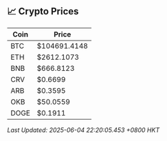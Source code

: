 ## 📈 Crypto Prices

| Coin | Price |
| ---- | ----- |
| BTC | $104691.4148 |
| ETH | $2612.1073 |
| BNB | $666.8123 |
| CRV | $0.6699 |
| ARB | $0.3595 |
| OKB | $50.0559 |
| DOGE | $0.1911 |

_Last Updated: 2025-06-04 22:20:05.453 +0800 HKT_